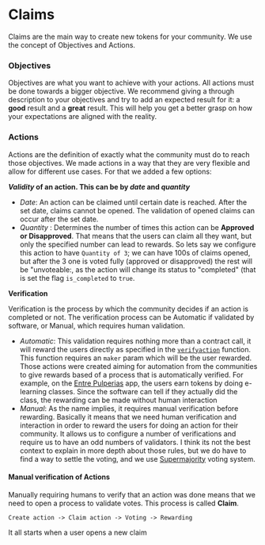 # Claims

Claims are the main way to create new tokens for your community. We use the concept of Objectives and Actions.

### Objectives

Objectives are what you want to achieve with your actions. All actions must be done towards a bigger objective. We recommend giving a through description to your objectives and try to add an expected result for it: a **good** result and a **great** result. This will help you get a better grasp on how your expectations are aligned with the reality.

### Actions

Actions are the definition of exactly what the community must do to reach those objectives. We made actions in a way that they are very flexible and allow for different use cases. For that we added a few options:

**_Validity_ of an action. This can be by _date_ and _quantity_**
  - _Date_: An action can be claimed until certain date is reached. After the set date, claims cannot be opened. The validation of opened claims can occur after the set date.
  - _Quantity_ : Determines the number of times this action can be **Approved or Disapproved**. That means that the users can claim all they want, but only the specified number can lead to rewards. So lets say we configure this action to have `Quantity of 3`; we can have 100s of claims opened, but after the 3 one is voted fully (approved or disapproved) the rest will be "unvoteable:, as the action will change its status to "completed" (that is set the flag `is_completed` to `true`.
  
**Verification**

Verification is the process by which the community decides if an action is completed or not. The verification process can be Automatic if validated by software, or Manual, which requires human validation.


  - _Automatic_: This validation requires nothing more than a contract call, it will reward the users directly as specified in the [`verifyaction`](https://github.com/cambiatus/contracts/blob/master/community/community.hpp#L202) function. This function requires an `maker` param which will be the user rewarded. Those actions were created aiming for automation from the communities to give rewards based of a process that is automatically verified. For example, on the [Entre Pulperias](https://www.facebook.com/entrepulperoscostarica/) app, the users earn tokens by doing e-learning classes. Since the software can tell if they actually did the class, the rewarding can be made without human interaction
  - _Manual_: As the name implies, it requires manual verification before rewarding. Basically it means that we need human verification and interaction in order to reward the users for doing an action for their community. It allows us to configure a number of verifications and require us to have an odd numbers of validators. I think its not the best context to explain in more depth about those rules, but we do have to find a way to settle the voting, and we use [Supermajority](https://en.wikipedia.org/wiki/Supermajority#Majority_of_the_entire_membership) voting system.
  
#### Manual verification of Actions

Manually requiring humans to verify that an action was done means that we need to open a process to validate votes. This process is called **Claim**. 

`Create action -> Claim action -> Voting -> Rewarding`

It all starts when a user opens a new claim
